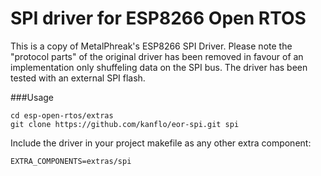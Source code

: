 # SPI driver for ESP8266 Open RTOS
This is a copy of MetalPhreak's ESP8266 SPI Driver. Please note the "protocol parts" of the original driver has been removed in favour of an implementation only shuffeling data on the SPI bus. The driver has been tested with an external SPI flash.

###Usage

```
cd esp-open-rtos/extras
git clone https://github.com/kanflo/eor-spi.git spi
```

Include the driver in your project makefile as any other extra component:

```
EXTRA_COMPONENTS=extras/spi
```
